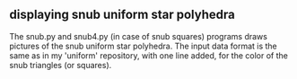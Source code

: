## displaying snub uniform star polyhedra

The snub.py and snub4.py (in case of snub squares) programs draws pictures of the snub uniform star polyhedra. The input data format is the same as in my 'uniform' repository, with one line added,
for the color of the snub triangles (or squares).

